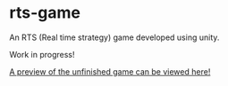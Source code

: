 # rts-game
An RTS (Real time strategy) game developed using unity. 

Work in progress!

[A preview of the unfinished game can be viewed here!](https://www.youtube.com/watch?v=W1Ie03RFDFQ)

